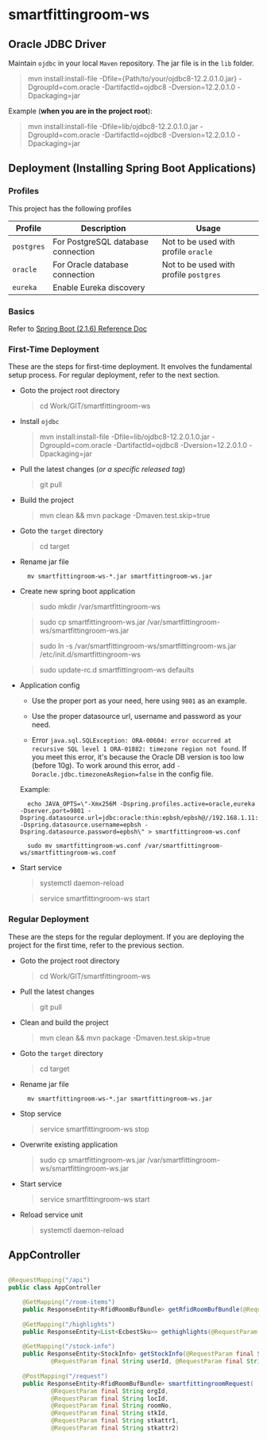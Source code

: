 # smartfittingroom-ws


## Oracle JDBC Driver

Maintain `ojdbc` in your local `Maven` repository. The jar file is in the `lib` folder. 

> mvn install:install-file -Dfile={Path/to/your/ojdbc8-12.2.0.1.0.jar} -DgroupId=com.oracle -DartifactId=ojdbc8 -Dversion=12.2.0.1.0 -Dpackaging=jar

Example (**when you are in the project root**):

> mvn install:install-file -Dfile=lib/ojdbc8-12.2.0.1.0.jar -DgroupId=com.oracle -DartifactId=ojdbc8 -Dversion=12.2.0.1.0 -Dpackaging=jar


## Deployment (Installing Spring Boot Applications)

### Profiles

This project has the following profiles

| Profile | Description | Usage |
| --- | --- | --- |
| `postgres` | For PostgreSQL database connection | Not to be used with profile `oracle` |
| `oracle` | For Oracle database connection | Not to be used with profile `postgres` |
| `eureka` | Enable Eureka discovery |  |

### Basics

Refer to [Spring Boot (2.1.6) Reference Doc](https://docs.spring.io/spring-boot/docs/2.1.6.RELEASE/reference/htmlsingle/#deployment-install)

### First-Time Deployment

These are the steps for first-time deployment. It envolves the fundamental setup process. For regular deployment, refer to the next section.

- Goto the project root directory

  > cd Work/GIT/smartfittingroom-ws

- Install `ojdbc`

  > mvn install:install-file -Dfile=lib/ojdbc8-12.2.0.1.0.jar -DgroupId=com.oracle -DartifactId=ojdbc8 -Dversion=12.2.0.1.0 -Dpackaging=jar

- Pull the latest changes (*or a specific released tag*)

  > git pull

- Build the project

  > mvn clean && mvn package -Dmaven.test.skip=true

- Goto the `target` directory

  > cd target

- Rename jar file

		mv smartfittingroom-ws-*.jar smartfittingroom-ws.jar

- Create new spring boot application

  > sudo mkdir /var/smartfittingroom-ws

  > sudo cp smartfittingroom-ws.jar /var/smartfittingroom-ws/smartfittingroom-ws.jar

  > sudo ln -s /var/smartfittingroom-ws/smartfittingroom-ws.jar /etc/init.d/smartfittingroom-ws

  > sudo update-rc.d smartfittingroom-ws defaults

- Application config

  * Use the proper port as your need, here using `9801` as an example.

  * Use the proper datasource url, username and password as your need.
  
  * Error `java.sql.SQLException: ORA-00604: error occurred at recursive SQL level 1 ORA-01882: timezone region not found`. If you meet this error, it's because the Oracle DB version is too low (before 10g). To work around this error, add `-Doracle.jdbc.timezoneAsRegion=false` in the config file.

  Example:

		echo JAVA_OPTS=\"-Xmx256M -Dspring.profiles.active=oracle,eureka -Dserver.port=9801 -Dspring.datasource.url=jdbc:oracle:thin:epbsh/epbsh@//192.168.1.11:1521/orcl -Dspring.datasource.username=epbsh -Dspring.datasource.password=epbsh\" > smartfittingroom-ws.conf

		sudo mv smartfittingroom-ws.conf /var/smartfittingroom-ws/smartfittingroom-ws.conf

- Start service

  > systemctl daemon-reload

  > service smartfittingroom-ws start

### Regular Deployment

These are the steps for the regular deployment. If you are deploying the project for the first time, refer to the previous section.

- Goto the project root directory

  > cd Work/GIT/smartfittingroom-ws

- Pull the latest changes

  > git pull

- Clean and build the project

  > mvn clean && mvn package -Dmaven.test.skip=true

- Goto the `target` directory

  > cd target

- Rename jar file

		mv smartfittingroom-ws-*.jar smartfittingroom-ws.jar

- Stop service

  > service smartfittingroom-ws stop

- Overwrite existing application

  > sudo cp smartfittingroom-ws.jar /var/smartfittingroom-ws/smartfittingroom-ws.jar

- Start service

  > service smartfittingroom-ws start

- Reload service unit

  > systemctl daemon-reload
  


## AppController

```Java

@RequestMapping("/api")
public class AppController

	@GetMapping("/room-items")
	public ResponseEntity<RfidRoomBufBundle> getRfidRoomBufBundle(@RequestParam final String roomNo)
	
	@GetMapping("/highlights")
	public ResponseEntity<List<EcbestSku>> gethighlights(@RequestParam final String orgId)
	
	@GetMapping("/stock-info")
	public ResponseEntity<StockInfo> getStockInfo(@RequestParam final String orgId, @RequestParam final String locId,
			@RequestParam final String userId, @RequestParam final String stkId)
			
	@PostMapping("/request")
	public ResponseEntity<RfidRoomBufBundle> smartfittingroomRequest(
			@RequestParam final String orgId,
			@RequestParam final String locId,
			@RequestParam final String roomNo,
			@RequestParam final String stkId,
			@RequestParam final String stkattr1,
			@RequestParam final String stkattr2) 	
								
```
